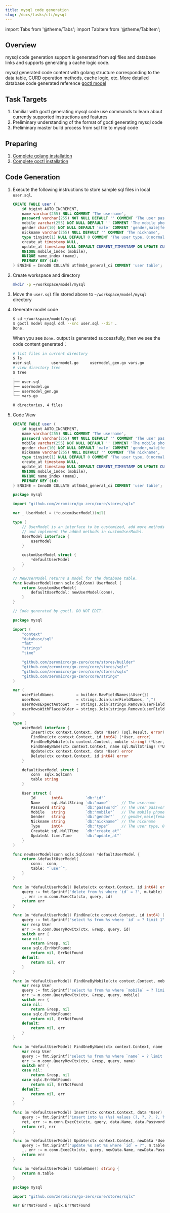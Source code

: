 ```yaml
---
title: mysql code generation
slug: /docs/tasks/cli/mysql
---
```


import Tabs from '@theme/Tabs';
import TabItem from '@theme/TabItem';

## Overview

mysql code generation support is generated from sql files and database links and supports generating a cache logic code.

mysql generated code content with golang structure corresponding to the data table, CURD operation methods, cache logic, etc. More detailed database code generated reference <a href="/docs/tutorials/cli/model" target="_blank">goctl model</a>

## Task Targets

1. familiar with goctl generating mysql code use commands to learn about currently supported instructions and features
1. Preliminary understanding of the format of goctl generating mysql code
1. Preliminary master build process from sql file to mysql code

## Preparing

1. <a href="/docs/tasks" target="_blank">Complete golang installation</a>
1. <a href="/docs/tasks/installation/goctl" target="_blank">Complete goctl installation</a>

## Code Generation

1. Execute the following instructions to store sample sql files in local `user.sql`.

   ```sql
   CREATE TABLE user (
       id bigint AUTO_INCREMENT,
       name varchar(255) NULL COMMENT 'The username',
       password varchar(255) NOT NULL DEFAULT '' COMMENT 'The user password',
       mobile varchar(255) NOT NULL DEFAULT '' COMMENT 'The mobile phone number',
       gender char(10) NOT NULL DEFAULT 'male' COMMENT 'gender,male|female|unknown',
       nickname varchar(255) NULL DEFAULT '' COMMENT 'The nickname',
       type tinyint(1) NULL DEFAULT 0 COMMENT 'The user type, 0:normal,1:vip, for test golang keyword',
       create_at timestamp NULL,
       update_at timestamp NULL DEFAULT CURRENT_TIMESTAMP ON UPDATE CURRENT_TIMESTAMP,
       UNIQUE mobile_index (mobile),
       UNIQUE name_index (name),
       PRIMARY KEY (id)
   ) ENGINE = InnoDB COLLATE utf8mb4_general_ci COMMENT 'user table';
   ```

1. Create workspace and directory

   ```bash
   mkdir -p ~/workspace/model/mysql
   ```

1. Move the `user.sql` file stored above to `~/workspace/model/mysql` directory

1. Generate model code

   ```bash
   $ cd ~/workspace/model/mysql
   $ goctl model mysql ddl --src user.sql --dir .
   Done.
   ```

   When you see `Done.` output is generated successfully, then we see the code content generated：

   ```bash
   # list files in current directory
   $ ls
   user.sql         usermodel.go     usermodel_gen.go vars.go
   # view directory tree
   $ tree
   .
   ├── user.sql
   ├── usermodel.go
   ├── usermodel_gen.go
   └── vars.go

   0 directories, 4 files
   ```

1. Code View
   <Tabs>
   <TabItem value="user.sql" label="user.sql" default>

    ```sql
    CREATE TABLE user (
        id bigint AUTO_INCREMENT,
        name varchar(255) NULL COMMENT 'The username',
        password varchar(255) NOT NULL DEFAULT '' COMMENT 'The user password',
        mobile varchar(255) NOT NULL DEFAULT '' COMMENT 'The mobile phone number',
        gender char(10) NOT NULL DEFAULT 'male' COMMENT 'gender,male|female|unknown',
        nickname varchar(255) NULL DEFAULT '' COMMENT 'The nickname',
        type tinyint(1) NULL DEFAULT 0 COMMENT 'The user type, 0:normal,1:vip, for test golang keyword',
        create_at timestamp NULL,
        update_at timestamp NULL DEFAULT CURRENT_TIMESTAMP ON UPDATE CURRENT_TIMESTAMP,
        UNIQUE mobile_index (mobile),
        UNIQUE name_index (name),
        PRIMARY KEY (id)
    ) ENGINE = InnoDB COLLATE utf8mb4_general_ci COMMENT 'user table';
    ```

    </TabItem>
    <TabItem value="usermodel.go" label="usermodel.go" default>

    ```go
    package mysql

    import "github.com/zeromicro/go-zero/core/stores/sqlx"

    var _ UserModel = (*customUserModel)(nil)

    type (
        // UserModel is an interface to be customized, add more methods here,
        // and implement the added methods in customUserModel.
        UserModel interface {
            userModel
        }

        customUserModel struct {
            *defaultUserModel
        }
    )

    // NewUserModel returns a model for the database table.
    func NewUserModel(conn sqlx.SqlConn) UserModel {
        return &customUserModel{
            defaultUserModel: newUserModel(conn),
        }
    }
    ```

    </TabItem>
    <TabItem value="usermodel_gen.go" label="usermodel_gen.go" default>

    ```go
    // Code generated by goctl. DO NOT EDIT.

    package mysql

    import (
        "context"
        "database/sql"
        "fmt"
        "strings"
        "time"

        "github.com/zeromicro/go-zero/core/stores/builder"
        "github.com/zeromicro/go-zero/core/stores/sqlc"
        "github.com/zeromicro/go-zero/core/stores/sqlx"
        "github.com/zeromicro/go-zero/core/stringx"
    )

    var (
        userFieldNames          = builder.RawFieldNames(&User{})
        userRows                = strings.Join(userFieldNames, ",")
        userRowsExpectAutoSet   = strings.Join(stringx.Remove(userFieldNames, "`id`", "`update_time`", "`create_at`", "`created_at`", "`create_time`", "`update_at`", "`updated_at`"), ",")
        userRowsWithPlaceHolder = strings.Join(stringx.Remove(userFieldNames, "`id`", "`update_time`", "`create_at`", "`created_at`", "`create_time`", "`update_at`", "`updated_at`"), "=?,") + "=?"
    )

    type (
        userModel interface {
            Insert(ctx context.Context, data *User) (sql.Result, error)
            FindOne(ctx context.Context, id int64) (*User, error)
            FindOneByMobile(ctx context.Context, mobile string) (*User, error)
            FindOneByName(ctx context.Context, name sql.NullString) (*User, error)
            Update(ctx context.Context, data *User) error
            Delete(ctx context.Context, id int64) error
        }

        defaultUserModel struct {
            conn  sqlx.SqlConn
            table string
        }

        User struct {
            Id       int64          `db:"id"`
            Name     sql.NullString `db:"name"`     // The username
            Password string         `db:"password"` // The user password
            Mobile   string         `db:"mobile"`   // The mobile phone number
            Gender   string         `db:"gender"`   // gender,male|female|unknown
            Nickname string         `db:"nickname"` // The nickname
            Type     int64          `db:"type"`     // The user type, 0:normal,1:vip, for test golang keyword
            CreateAt sql.NullTime   `db:"create_at"`
            UpdateAt time.Time      `db:"update_at"`
        }
    )

    func newUserModel(conn sqlx.SqlConn) *defaultUserModel {
        return &defaultUserModel{
            conn:  conn,
            table: "`user`",
        }
    }

    func (m *defaultUserModel) Delete(ctx context.Context, id int64) error {
        query := fmt.Sprintf("delete from %s where `id` = ?", m.table)
        _, err := m.conn.ExecCtx(ctx, query, id)
        return err
    }

    func (m *defaultUserModel) FindOne(ctx context.Context, id int64) (*User, error) {
        query := fmt.Sprintf("select %s from %s where `id` = ? limit 1", userRows, m.table)
        var resp User
        err := m.conn.QueryRowCtx(ctx, &resp, query, id)
        switch err {
        case nil:
            return &resp, nil
        case sqlc.ErrNotFound:
            return nil, ErrNotFound
        default:
            return nil, err
        }
    }

    func (m *defaultUserModel) FindOneByMobile(ctx context.Context, mobile string) (*User, error) {
        var resp User
        query := fmt.Sprintf("select %s from %s where `mobile` = ? limit 1", userRows, m.table)
        err := m.conn.QueryRowCtx(ctx, &resp, query, mobile)
        switch err {
        case nil:
            return &resp, nil
        case sqlc.ErrNotFound:
            return nil, ErrNotFound
        default:
            return nil, err
        }
    }

    func (m *defaultUserModel) FindOneByName(ctx context.Context, name sql.NullString) (*User, error) {
        var resp User
        query := fmt.Sprintf("select %s from %s where `name` = ? limit 1", userRows, m.table)
        err := m.conn.QueryRowCtx(ctx, &resp, query, name)
        switch err {
        case nil:
            return &resp, nil
        case sqlc.ErrNotFound:
            return nil, ErrNotFound
        default:
            return nil, err
        }
    }

    func (m *defaultUserModel) Insert(ctx context.Context, data *User) (sql.Result, error) {
        query := fmt.Sprintf("insert into %s (%s) values (?, ?, ?, ?, ?, ?)", m.table, userRowsExpectAutoSet)
        ret, err := m.conn.ExecCtx(ctx, query, data.Name, data.Password, data.Mobile, data.Gender, data.Nickname, data.Type)
        return ret, err
    }

    func (m *defaultUserModel) Update(ctx context.Context, newData *User) error {
        query := fmt.Sprintf("update %s set %s where `id` = ?", m.table, userRowsWithPlaceHolder)
        _, err := m.conn.ExecCtx(ctx, query, newData.Name, newData.Password, newData.Mobile, newData.Gender, newData.Nickname, newData.Type, newData.Id)
        return err
    }

    func (m *defaultUserModel) tableName() string {
        return m.table
    }
    ```

    </TabItem>
    <TabItem value="vars.go" label="vars.go" default>

    ```go
    package mysql

    import "github.com/zeromicro/go-zero/core/stores/sqlx"

    var ErrNotFound = sqlx.ErrNotFound
    ```

    </TabItem>
    </Tabs>

